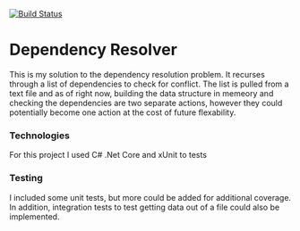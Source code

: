 [![Build Status](https://travis-ci.com/mrhollen/dependency-resolver.svg?branch=master)](https://travis-ci.com/mrhollen/dependency-resolver)

# Dependency Resolver
This is my solution to the dependency resolution problem. It recurses through a list of dependencies to check for conflict. The list is pulled from a text file and as of right now, building the data structure in memeory and checking the dependencies are two separate actions, however they could potentially become one action at the cost of future flexability.

### Technologies
For this project I used C# .Net Core and xUnit to tests

### Testing
I included some unit tests, but more could be added for additional coverage. In addition, integration tests to test getting data out of a file could also be implemented.
